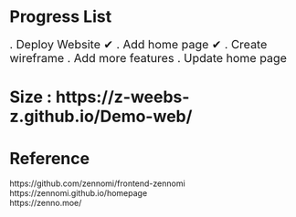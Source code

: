 # Progress List
<p style="font-size:20px">
. Deploy Website    ✔     
. Add home page     ✔      
. Create wireframe          
. Add more features       
. Update home page          
</p>
<h1>Size : https://z-weebs-z.github.io/Demo-web/</h1>
<h1> Reference </h1>
https://github.com/zennomi/frontend-zennomi <br>
https://zennomi.github.io/homepage <br>
https://zenno.moe/ <br>
